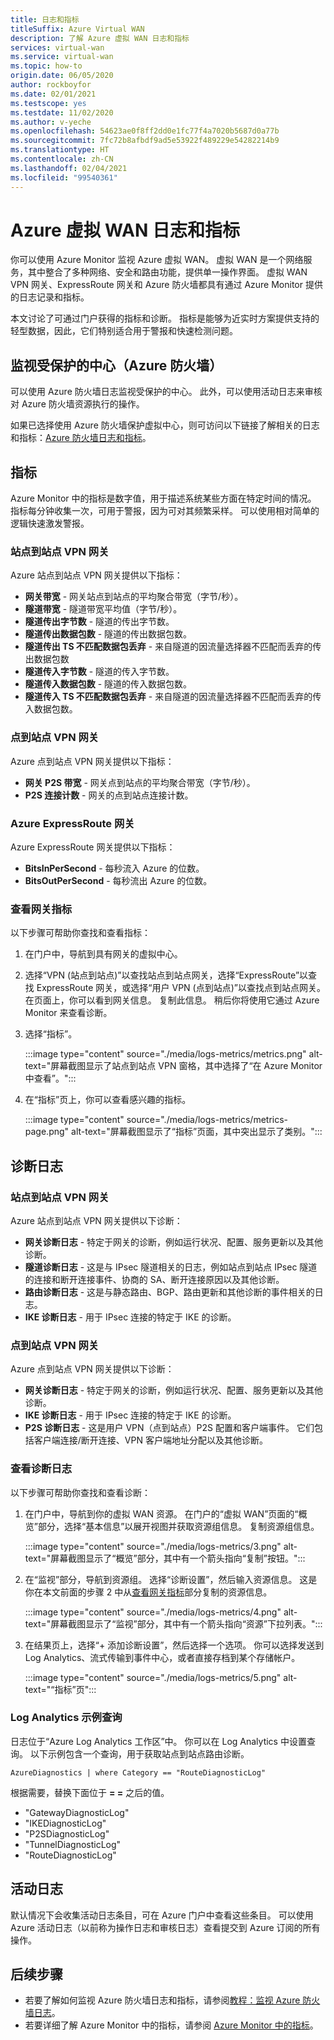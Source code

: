 ```yaml
---
title: 日志和指标
titleSuffix: Azure Virtual WAN
description: 了解 Azure 虚拟 WAN 日志和指标
services: virtual-wan
ms.service: virtual-wan
ms.topic: how-to
origin.date: 06/05/2020
author: rockboyfor
ms.date: 02/01/2021
ms.testscope: yes
ms.testdate: 11/02/2020
ms.author: v-yeche
ms.openlocfilehash: 54623ae0f8ff2dd0e1fc77f4a7020b5687d0a77b
ms.sourcegitcommit: 7fc72b8afbdf9ad5e53922f489229e54282214b9
ms.translationtype: HT
ms.contentlocale: zh-CN
ms.lasthandoff: 02/04/2021
ms.locfileid: "99540361"
---
```

<!--Verified Successfully-->
# <a name="azure-virtual-wan-logs-and-metrics"></a>Azure 虚拟 WAN 日志和指标

你可以使用 Azure Monitor 监视 Azure 虚拟 WAN。 虚拟 WAN 是一个网络服务，其中整合了多种网络、安全和路由功能，提供单一操作界面。 虚拟 WAN VPN 网关、ExpressRoute 网关和 Azure 防火墙都具有通过 Azure Monitor 提供的日志记录和指标。

本文讨论了可通过门户获得的指标和诊断。 指标是能够为近实时方案提供支持的轻型数据，因此，它们特别适合用于警报和快速检测问题。

## <a name="monitoring-secured-hub-azure-firewall"></a>监视受保护的中心（Azure 防火墙） 

可以使用 Azure 防火墙日志监视受保护的中心。 此外，可以使用活动日志来审核对 Azure 防火墙资源执行的操作。

如果已选择使用 Azure 防火墙保护虚拟中心，则可访问以下链接了解相关的日志和指标：[Azure 防火墙日志和指标](../firewall/logs-and-metrics.md)。

## <a name="metrics"></a>指标

Azure Monitor 中的指标是数字值，用于描述系统某些方面在特定时间的情况。 指标每分钟收集一次，可用于警报，因为可对其频繁采样。 可以使用相对简单的逻辑快速激发警报。

### <a name="site-to-site-vpn-gateways"></a>站点到站点 VPN 网关

Azure 站点到站点 VPN 网关提供以下指标：

* **网关带宽** - 网关站点到站点的平均聚合带宽（字节/秒）。
* **隧道带宽** - 隧道带宽平均值（字节/秒）。
* **隧道传出字节数** - 隧道的传出字节数。 
* **隧道传出数据包数** - 隧道的传出数据包数。 
* **隧道传出 TS 不匹配数据包丢弃** - 来自隧道的因流量选择器不匹配而丢弃的传出数据包数 
* **隧道传入字节数** - 隧道的传入字节数。 
* **隧道传入数据包数** - 隧道的传入数据包数。 
* **隧道传入 TS 不匹配数据包丢弃** - 来自隧道的因流量选择器不匹配而丢弃的传入数据包数。 

### <a name="point-to-site-vpn-gateways"></a>点到站点 VPN 网关

Azure 点到站点 VPN 网关提供以下指标：

* **网关 P2S 带宽** - 网关点到站点的平均聚合带宽（字节/秒）。
* **P2S 连接计数** - 网关的点到站点连接计数。

### <a name="azure-expressroute-gateways"></a>Azure ExpressRoute 网关

Azure ExpressRoute 网关提供以下指标：

* **BitsInPerSecond** - 每秒流入 Azure 的位数。
* **BitsOutPerSecond** - 每秒流出 Azure 的位数。

<a name="metrics-steps"></a>
### <a name="view-gateway-metrics"></a>查看网关指标

以下步骤可帮助你查找和查看指标：

1. 在门户中，导航到具有网关的虚拟中心。

2. 选择“VPN (站点到站点)”以查找站点到站点网关，选择“ExpressRoute”以查找 ExpressRoute 网关，或选择“用户 VPN (点到站点)”以查找点到站点网关。 在页面上，你可以看到网关信息。 复制此信息。 稍后你将使用它通过 Azure Monitor 来查看诊断。

3. 选择“指标”。

   :::image type="content" source="./media/logs-metrics/metrics.png" alt-text="屏幕截图显示了站点到站点 VPN 窗格，其中选择了“在 Azure Monitor 中查看”。":::

4. 在“指标”页上，你可以查看感兴趣的指标。

   :::image type="content" source="./media/logs-metrics/metrics-page.png" alt-text="屏幕截图显示了“指标”页面，其中突出显示了类别。":::

<a name="diagnostic"></a>
## <a name="diagnostic-logs"></a>诊断日志

### <a name="site-to-site-vpn-gateways"></a>站点到站点 VPN 网关

Azure 站点到站点 VPN 网关提供以下诊断：

* **网关诊断日志** - 特定于网关的诊断，例如运行状况、配置、服务更新以及其他诊断。
* **隧道诊断日志** - 这是与 IPsec 隧道相关的日志，例如站点到站点 IPsec 隧道的连接和断开连接事件、协商的 SA、断开连接原因以及其他诊断。
* **路由诊断日志** - 这是与静态路由、BGP、路由更新和其他诊断的事件相关的日志。
* **IKE 诊断日志** - 用于 IPsec 连接的特定于 IKE 的诊断。

### <a name="point-to-site-vpn-gateways"></a>点到站点 VPN 网关

Azure 点到站点 VPN 网关提供以下诊断：

* **网关诊断日志** - 特定于网关的诊断，例如运行状况、配置、服务更新以及其他诊断。
* **IKE 诊断日志** - 用于 IPsec 连接的特定于 IKE 的诊断。
* **P2S 诊断日志** - 这是用户 VPN（点到站点）P2S 配置和客户端事件。 它们包括客户端连接/断开连接、VPN 客户端地址分配以及其他诊断。

<a name="diagnostic-steps"></a>
### <a name="view-diagnostic-logs"></a>查看诊断日志

以下步骤可帮助你查找和查看诊断：

1. 在门户中，导航到你的虚拟 WAN 资源。 在门户的“虚拟 WAN”页面的“概览”部分，选择“基本信息”以展开视图并获取资源组信息。 复制资源组信息。

   :::image type="content" source="./media/logs-metrics/3.png" alt-text="屏幕截图显示了“概览”部分，其中有一个箭头指向“复制”按钮。":::

2. 在“监视”部分，导航到资源组。 选择“诊断设置”，然后输入资源信息。 这是你在本文前面的步骤 2 中从[查看网关指标](#metrics-steps)部分复制的资源信息。

   :::image type="content" source="./media/logs-metrics/4.png" alt-text="屏幕截图显示了“监视”部分，其中有一个箭头指向“资源”下拉列表。":::

3. 在结果页上，选择“+ 添加诊断设置”，然后选择一个选项。 你可以选择发送到 Log Analytics、流式传输到事件中心，或者直接存档到某个存储帐户。

   :::image type="content" source="./media/logs-metrics/5.png" alt-text="“指标”页":::

<a name="sample-query"></a>
### <a name="log-analytics-sample-query"></a>Log Analytics 示例查询

日志位于“Azure Log Analytics 工作区”中。 你可以在 Log Analytics 中设置查询。 以下示例包含一个查询，用于获取站点到站点路由诊断。

```AzureDiagnostics | where Category == "RouteDiagnosticLog"```

根据需要，替换下面位于 **= =** 之后的值。

* "GatewayDiagnosticLog"
* "IKEDiagnosticLog"
* "P2SDiagnosticLog"
* "TunnelDiagnosticLog"
* "RouteDiagnosticLog"

<a name="activity-logs"></a>
## <a name="activity-logs"></a>活动日志

默认情况下会收集活动日志条目，可在 Azure 门户中查看这些条目。 可以使用 Azure 活动日志（以前称为操作日志和审核日志）查看提交到 Azure 订阅的所有操作。 

## <a name="next-steps"></a>后续步骤

* 若要了解如何监视 Azure 防火墙日志和指标，请参阅[教程：监视 Azure 防火墙日志](../firewall/firewall-diagnostics.md)。
* 若要详细了解 Azure Monitor 中的指标，请参阅 [Azure Monitor 中的指标](../azure-monitor/platform/data-platform-metrics.md)。

<!-- Update_Description: update meta properties, wording update, update link -->